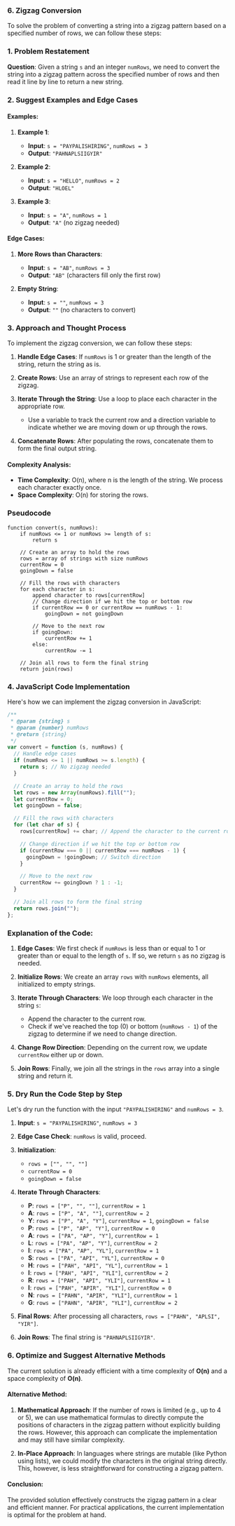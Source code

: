 ### 6. Zigzag Conversion

To solve the problem of converting a string into a zigzag pattern based on a specified number of rows, we can follow these steps:

### 1. Problem Restatement

**Question**: Given a string `s` and an integer `numRows`, we need to convert the string into a zigzag pattern across the specified number of rows and then read it line by line to return a new string.

### 2. Suggest Examples and Edge Cases

#### Examples:

1. **Example 1**:

   - **Input**: `s = "PAYPALISHIRING"`, `numRows = 3`
   - **Output**: `"PAHNAPLSIIGYIR"`

2. **Example 2**:

   - **Input**: `s = "HELLO"`, `numRows = 2`
   - **Output**: `"HLOEL"`

3. **Example 3**:
   - **Input**: `s = "A"`, `numRows = 1`
   - **Output**: `"A"` (no zigzag needed)

#### Edge Cases:

1. **More Rows than Characters**:

   - **Input**: `s = "AB"`, `numRows = 3`
   - **Output**: `"AB"` (characters fill only the first row)

2. **Empty String**:
   - **Input**: `s = ""`, `numRows = 3`
   - **Output**: `""` (no characters to convert)

### 3. Approach and Thought Process

To implement the zigzag conversion, we can follow these steps:

1. **Handle Edge Cases**: If `numRows` is 1 or greater than the length of the string, return the string as is.

2. **Create Rows**: Use an array of strings to represent each row of the zigzag.

3. **Iterate Through the String**: Use a loop to place each character in the appropriate row.

   - Use a variable to track the current row and a direction variable to indicate whether we are moving down or up through the rows.

4. **Concatenate Rows**: After populating the rows, concatenate them to form the final output string.

#### Complexity Analysis:

- **Time Complexity**: O(n), where n is the length of the string. We process each character exactly once.
- **Space Complexity**: O(n) for storing the rows.

### Pseudocode

```plaintext
function convert(s, numRows):
    if numRows <= 1 or numRows >= length of s:
        return s

    // Create an array to hold the rows
    rows = array of strings with size numRows
    currentRow = 0
    goingDown = false

    // Fill the rows with characters
    for each character in s:
        append character to rows[currentRow]
        // Change direction if we hit the top or bottom row
        if currentRow == 0 or currentRow == numRows - 1:
            goingDown = not goingDown

        // Move to the next row
        if goingDown:
            currentRow += 1
        else:
            currentRow -= 1

    // Join all rows to form the final string
    return join(rows)
```

### 4. JavaScript Code Implementation

Here's how we can implement the zigzag conversion in JavaScript:

```javascript
/**
 * @param {string} s
 * @param {number} numRows
 * @return {string}
 */
var convert = function (s, numRows) {
  // Handle edge cases
  if (numRows <= 1 || numRows >= s.length) {
    return s; // No zigzag needed
  }

  // Create an array to hold the rows
  let rows = new Array(numRows).fill("");
  let currentRow = 0;
  let goingDown = false;

  // Fill the rows with characters
  for (let char of s) {
    rows[currentRow] += char; // Append the character to the current row

    // Change direction if we hit the top or bottom row
    if (currentRow === 0 || currentRow === numRows - 1) {
      goingDown = !goingDown; // Switch direction
    }

    // Move to the next row
    currentRow += goingDown ? 1 : -1;
  }

  // Join all rows to form the final string
  return rows.join("");
};
```

### Explanation of the Code:

1. **Edge Cases**: We first check if `numRows` is less than or equal to 1 or greater than or equal to the length of `s`. If so, we return `s` as no zigzag is needed.

2. **Initialize Rows**: We create an array `rows` with `numRows` elements, all initialized to empty strings.

3. **Iterate Through Characters**: We loop through each character in the string `s`:

   - Append the character to the current row.
   - Check if we've reached the top (0) or bottom (`numRows - 1`) of the zigzag to determine if we need to change direction.

4. **Change Row Direction**: Depending on the current row, we update `currentRow` either up or down.

5. **Join Rows**: Finally, we join all the strings in the `rows` array into a single string and return it.

### 5. Dry Run the Code Step by Step

Let's dry run the function with the input `"PAYPALISHIRING"` and `numRows = 3`.

1. **Input**: `s = "PAYPALISHIRING"`, `numRows = 3`
2. **Edge Case Check**: `numRows` is valid, proceed.
3. **Initialization**:

   - `rows = ["", "", ""]`
   - `currentRow = 0`
   - `goingDown = false`

4. **Iterate Through Characters**:

   - **P**: `rows = ["P", "", ""]`, `currentRow = 1`
   - **A**: `rows = ["P", "A", ""]`, `currentRow = 2`
   - **Y**: `rows = ["P", "A", "Y"]`, `currentRow = 1`, `goingDown = false`
   - **P**: `rows = ["P", "AP", "Y"]`, `currentRow = 0`
   - **A**: `rows = ["PA", "AP", "Y"]`, `currentRow = 1`
   - **L**: `rows = ["PA", "AP", "Y"]`, `currentRow = 2`
   - **I**: `rows = ["PA", "AP", "YL"]`, `currentRow = 1`
   - **S**: `rows = ["PA", "API", "YL"]`, `currentRow = 0`
   - **H**: `rows = ["PAH", "API", "YL"]`, `currentRow = 1`
   - **I**: `rows = ["PAH", "API", "YLI"]`, `currentRow = 2`
   - **R**: `rows = ["PAH", "API", "YLI"]`, `currentRow = 1`
   - **I**: `rows = ["PAH", "APIR", "YLI"]`, `currentRow = 0`
   - **N**: `rows = ["PAHN", "APIR", "YLI"]`, `currentRow = 1`
   - **G**: `rows = ["PAHN", "APIR", "YLI"]`, `currentRow = 2`

5. **Final Rows**: After processing all characters, `rows = ["PAHN", "APLSI", "YIR"]`.

6. **Join Rows**: The final string is `"PAHNAPLSIIGYIR"`.

### 6. Optimize and Suggest Alternative Methods

The current solution is already efficient with a time complexity of **O(n)** and a space complexity of **O(n)**.

#### Alternative Method:

1. **Mathematical Approach**: If the number of rows is limited (e.g., up to 4 or 5), we can use mathematical formulas to directly compute the positions of characters in the zigzag pattern without explicitly building the rows. However, this approach can complicate the implementation and may still have similar complexity.

2. **In-Place Approach**: In languages where strings are mutable (like Python using lists), we could modify the characters in the original string directly. This, however, is less straightforward for constructing a zigzag pattern.

#### Conclusion:

The provided solution effectively constructs the zigzag pattern in a clear and efficient manner. For practical applications, the current implementation is optimal for the problem at hand.
